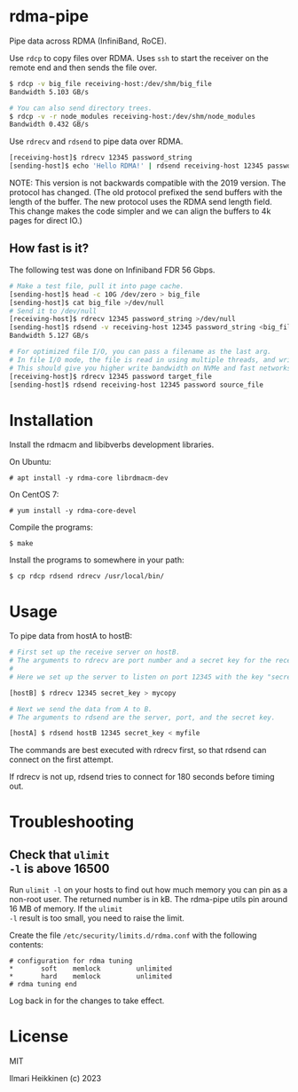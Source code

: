 # rdma-pipe

Pipe data across RDMA (InfiniBand, RoCE).

Use `rdcp` to copy files over RDMA. Uses `ssh` to start the receiver on the remote end and then sends the file over.

```bash
$ rdcp -v big_file receiving-host:/dev/shm/big_file
Bandwidth 5.103 GB/s

# You can also send directory trees.
$ rdcp -v -r node_modules receiving-host:/dev/shm/node_modules
Bandwidth 0.432 GB/s
```

Use `rdrecv` and `rdsend` to pipe data over RDMA.

```bash
[receiving-host]$ rdrecv 12345 password_string
[sending-host]$ echo 'Hello RDMA!' | rdsend receiving-host 12345 password_string
```

NOTE: This version is not backwards compatible with the 2019 version. The protocol has changed.
(The old protocol prefixed the send buffers with the length of the buffer. The new protocol uses the RDMA send length field. This change makes the code simpler and we can align the buffers to 4k pages for direct IO.)


## How fast is it?

The following test was done on Infiniband FDR 56 Gbps.

```bash
# Make a test file, pull it into page cache.
[sending-host]$ head -c 10G /dev/zero > big_file
[sending-host]$ cat big_file >/dev/null
# Send it to /dev/null
[receiving-host]$ rdrecv 12345 password_string >/dev/null
[sending-host]$ rdsend -v receiving-host 12345 password_string <big_file
Bandwidth 5.127 GB/s

# For optimized file I/O, you can pass a filename as the last arg.
# In file I/O mode, the file is read in using multiple threads, and written out similarly.
# This should give you higher write bandwidth on NVMe and fast networks.
[receiving-host]$ rdrecv 12345 password target_file
[sending-host]$ rdsend receiving-host 12345 password source_file
```

# Installation

Install the rdmacm and libibverbs development libraries.

On Ubuntu:

    # apt install -y rdma-core librdmacm-dev

On CentOS 7:

    # yum install -y rdma-core-devel

Compile the programs:

    $ make

Install the programs to somewhere in your path:

    $ cp rdcp rdsend rdrecv /usr/local/bin/


# Usage

To pipe data from hostA to hostB:
```bash
# First set up the receive server on hostB.
# The arguments to rdrecv are port number and a secret key for the receive.
#
# Here we set up the server to listen on port 12345 with the key "secret_key".

[hostB] $ rdrecv 12345 secret_key > mycopy

# Next we send the data from A to B.
# The arguments to rdsend are the server, port, and the secret key.

[hostA] $ rdsend hostB 12345 secret_key < myfile
```

The commands are best executed with rdrecv first, so that rdsend can connect on the first attempt. 

If rdrecv is not up, rdsend tries to connect for 180 seconds before timing out.


# Troubleshooting

## Check that <code>ulimit -l</code> is above 16500

Run <code>ulimit -l</code> on your hosts to find out how much memory you can pin as a non-root user. 
The returned number is in kB. The rdma-pipe utils pin around 16 MB of memory. 
If the <code>ulimit -l</code> result is too small, you need to raise the limit.

Create the file <code>/etc/security/limits.d/rdma.conf</code> with the following contents:

    # configuration for rdma tuning
    *       soft    memlock         unlimited
    *       hard    memlock         unlimited
    # rdma tuning end

Log back in for the changes to take effect.


# License

MIT

Ilmari Heikkinen (c) 2023
